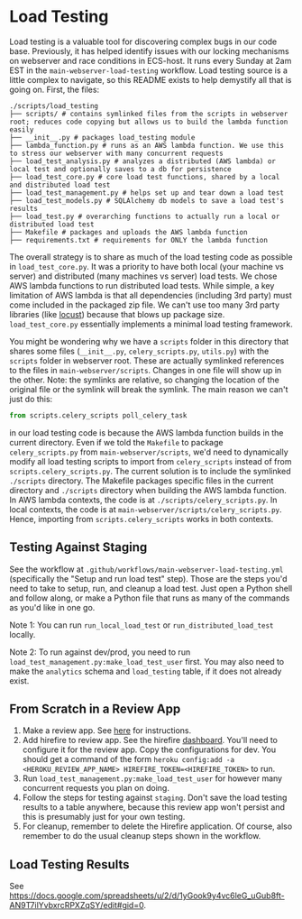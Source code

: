 # Load Testing

Load testing is a valuable tool for discovering complex bugs in our code base. Previously, it has helped identify issues with our locking mechanisms on webserver and race conditions in ECS-host. It runs every Sunday at 2am EST in the `main-webserver-load-testing` workflow. Load testing source is a little complex to navigate, so this README exists to help demystify all that is going on. First, the files:

```
./scripts/load_testing
├── scripts/ # contains symlinked files from the scripts in webserver root; reduces code copying but allows us to build the lambda function easily
├── __init__.py # packages load_testing module
├── lambda_function.py # runs as an AWS lambda function. We use this to stress our webserver with many concurrent requests
├── load_test_analysis.py # analyzes a distributed (AWS lambda) or local test and optionally saves to a db for persistence
├── load_test_core.py # core load test functions, shared by a local and distributed load test
├── load_test_management.py # helps set up and tear down a load test
├── load_test_models.py # SQLAlchemy db models to save a load test's results
├── load_test.py # overarching functions to actually run a local or distributed load test
├── Makefile # packages and uploads the AWS lambda function
├── requirements.txt # requirements for ONLY the lambda function
```

The overall strategy is to share as much of the load testing code as possible in `load_test_core.py`. It was a priority to have both local (your machine vs server) and distributed (many machines vs server) load tests. We chose AWS lambda functions to run distributed load tests. While simple, a key limitation of AWS lambda is that all dependencies (including 3rd party) must come included in the packaged zip file. We can't use too many 3rd party libraries (like [locust](https://locust.io/)) because that blows up package size. `load_test_core.py` essentially implements a minimal load testing framework.

You might be wondering why we have a `scripts` folder in this directory that shares some files (`__init__.py`, `celery_scripts.py`, `utils.py`) with the `scripts` folder in webserver root. These are actually symlinked references to the files in `main-webserver/scripts`. Changes in one file will show up in the other. Note: the symlinks are relative, so changing the location of the original file or the symlink will break the symlink. The main reason we can't just do this:

```python
from scripts.celery_scripts poll_celery_task
```

in our load testing code is because the AWS lambda function builds in the current directory. Even if we told the `Makefile` to package `celery_scripts.py` from `main-webserver/scripts`, we'd need to dynamically modify all load testing scripts to import from `celery_scripts` instead of from `scripts.celery_scripts.py`. The current solution is to include the symlinked `./scripts` directory. The Makefile packages specific files in the current directory and `./scripts` directory when building the AWS lambda function. In AWS lambda contexts, the code is at `./scripts/celery_scripts.py`. In local contexts, the code is at `main-webserver/scripts/celery_scripts.py`. Hence, importing from `scripts.celery_scripts` works in both contexts.

## Testing Against Staging

See the workflow at `.github/workflows/main-webserver-load-testing.yml` (specifically the "Setup and run load test" step).
Those are the steps you'd need to take to setup, run, and cleanup a load test. Just open a Python shell and follow along, or make a Python file that runs as many of the commands as you'd like in one go.

Note 1: You can run `run_local_load_test` or `run_distributed_load_test` locally.

Note 2: To run against dev/prod, you need to run `load_test_management.py:make_load_test_user` first. You may
also need to make the `analytics` schema and `load_testing` table, if it does not already exist.

## From Scratch in a Review App

1. Make a review app. See [here](https://www.notion.so/tryfractal/Steps-for-Doing-a-Webserver-Review-App-823cadbb422e401087625c69172cf4fb) for instructions.
2. Add hirefire to review app. See the hirefire [dashboard](https://manager.hirefire.io/). You'll need to configure it for the review app. Copy the configurations for dev. You should get a command of the form `heroku config:add -a <HEROKU_REVIEW_APP_NAME> HIREFIRE_TOKEN=<HIREFIRE_TOKEN>` to run.
3. Run `load_test_management.py:make_load_test_user` for however many concurrent requests you plan on doing.
4. Follow the steps for testing against `staging`. Don't save the load testing results to a table anywhere, because this review app won't persist and this is presumably just for your own testing.
5. For cleanup, remember to delete the Hirefire application. Of course, also remember to do the usual cleanup steps shown in the workflow.

## Load Testing Results

See https://docs.google.com/spreadsheets/u/2/d/1yGook9y4vc6leG_uGub8ft-AN9T7ilYvbxrcRPXZqSY/edit#gid=0.
